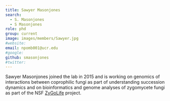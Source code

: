 ```yaml
---
title: Sawyer Masonjones
search:
  - S. Masonjones
  - S Masonjones
role: phd
group: current
image: images/members/Sawyer.jpg
#website: 
email: npomb001@ucr.edu
#google: 
github: smasonjones
#twitter: 
---
```


Sawyer Masonjones joined the lab in 2015 and is working on genomics of interactions between coprophilic fungi as part of understanding succession dynamics and on bioinformatics and genome analyses of zygomycete fungi as part of the NSF [ZyGoLife](http://zygolife.org/) project.
